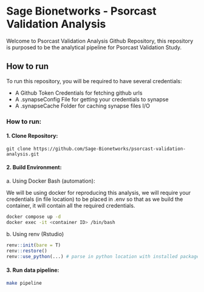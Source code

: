 # Sage Bionetworks - Psorcast Validation Analysis
Welcome to Psorcast Validation Analysis Github Repository, this repository is purposed to be the analytical pipeline for Psorcast Validation Study.

## How to run
To run this repository, you will be required to have several credentials:
- A Github Token Credentials for fetching github urls
- A .synapseConfig File for getting your credentials to synapse
- A .synapseCache Folder for caching synapse files I/O

### How to run:

#### 1. Clone Repository:
```
git clone https://github.com/Sage-Bionetworks/psorcast-validation-analysis.git
```

#### 2. Build Environment:

a. Using Docker Bash (automation):

We will be using docker for reproducing this analysis, we will require your credentials (in file location)
to be placed in .env so that as we build the container, it will contain all the required credentials.

```zsh
docker compose up -d
docker exec -it <container ID> /bin/bash
```

b. Using renv (Rstudio)
```R
renv::init(bare = T)
renv::restore()
renv::use_python(...) # parse in python location with installed packages from requirements.txt
```

#### 3. Run data pipeline:
```zsh
make pipeline
```
